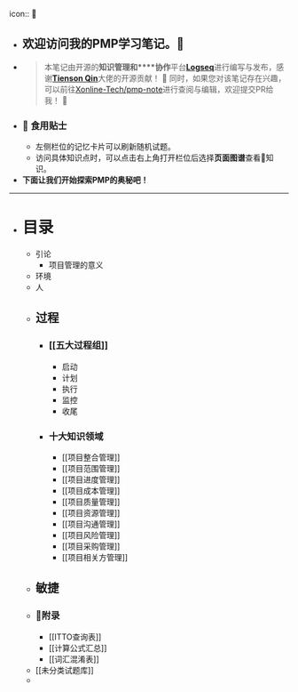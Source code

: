 icon:: 🚀

- ## 欢迎访问我的PMP学习笔记。🚀
- > 本笔记由开源的**知识管理和****协作**平台[**Logseq**](https://www.logseq.com)进行编写与发布，感谢[**Tienson Qin**](https://github.com/tiensonqin)大佬的开源贡献！ 🥰
  同时，如果您对该笔记存在兴趣，可以前往[Xonline-Tech/pmp-note](https://github.com/Xonline-Tech/pmp-note.git)进行查阅与编辑，欢迎提交PR给我！ 🎊
- ### 🍔 食用贴士
	- 左侧栏位的记忆卡片可以刷新随机试题。
	- 访问具体知识点时，可以点击右上角打开栏位后选择**页面图谱**查看🔗知识。
- **下面让我们开始探索PMP的奥秘吧！**
- ---
- # 目录
	- 引论
		- 项目管理的意义
	- 环境
	- 人
	- ## 过程
		- ### [[五大过程组]]
			- 启动
			- 计划
			- 执行
			- 监控
			- 收尾
		- ### 十大知识领域
			- [[项目整合管理]]
			- [[项目范围管理]]
			- [[项目进度管理]]
			- [[项目成本管理]]
			- [[项目质量管理]]
			- [[项目资源管理]]
			- [[项目沟通管理]]
			- [[项目风险管理]]
			- [[项目采购管理]]
			- [[项目相关方管理]]
	- ## 敏捷
	- ### 📖附录
		- [[ITTO查询表]]
		- [[计算公式汇总]]
		- [[词汇混淆表]]
	- [[未分类试题库]]
	-